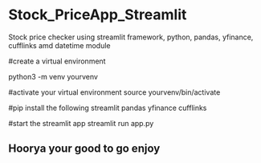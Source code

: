 # Stock_PriceApp_Streamlit
Stock price checker using streamlit framework, python, pandas, yfinance, cufflinks amd datetime module

#create a virtual environment 

python3 -m venv yourvenv

#activate your virtual environment
source yourvenv/bin/activate

#pip install the following 
streamlit
pandas
yfinance
cufflinks 

#start the streamlit app
streamlit run app.py

## Hoorya your good to go enjoy
